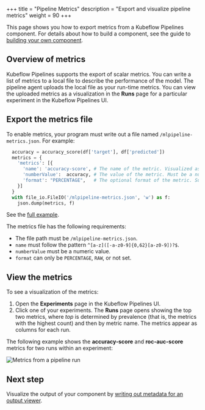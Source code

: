 +++
title = "Pipeline Metrics"
description = "Export and visualize pipeline metrics"
weight = 90
+++

This page shows you how to export metrics from a Kubeflow Pipelines component. 
For details about how to build a component, see the guide to 
[building your own component](/docs/pipelines/sdk/build-component/).
 
## Overview of metrics

Kubeflow Pipelines supports the export of scalar metrics. You can write a list
of metrics to a local file to describe the performance of the model. The
pipeline agent uploads the local file as your run-time metrics. You can view the
uploaded metrics as a visualization in the **Runs** page for a particular
experiment in the Kubeflow Pipelines UI.
 
## Export the metrics file

To enable metrics, your program must write out a file named 
`/mlpipeline-metrics.json`. For example:

```Python
  accuracy = accuracy_score(df['target'], df['predicted'])
  metrics = {
    'metrics': [{
      'name': 'accuracy-score', # The name of the metric. Visualized as the column name in the runs table.
      'numberValue':  accuracy, # The value of the metric. Must be a numeric value.
      'format': "PERCENTAGE",   # The optional format of the metric. Supported values are "RAW" (displayed in raw format) and "PERCENTAGE" (displayed in percentage format).
    }]
  }
  with file_io.FileIO('/mlpipeline-metrics.json', 'w') as f:
    json.dump(metrics, f)
```

See the 
[full example](https://github.com/kubeflow/pipelines/blob/master/components/local/confusion_matrix/src/confusion_matrix.py).

The metrics file has the following requirements:

* The file path must be `/mlpipeline-metrics.json`.
* `name` must follow the pattern `^[a-z]([-a-z0-9]{0,62}[a-z0-9])?$`.
* `numberValue` must be a numeric value.
* `format` can only be `PERCENTAGE`, `RAW`, or not set.

## View the metrics

To see a visualization of the metrics:

1. Open the **Experiments** page in the Kubeflow Pipelines UI.
1. Click one of your experiments. The **Runs** page opens showing the top two 
  metrics, where *top* is determined by prevalence (that is, the metrics with 
  the highest count) and then by metric name. 
  The metrics appear as columns for each run.
  
The following example shows the **accuracy-score** and 
**roc-auc-score** metrics for two runs within an experiment:

<img src="/docs/images/taxi-tip-run-scores.png" 
  alt="Metrics from a pipeline run"
  class="mt-3 mb-3 border border-info rounded">

## Next step

Visualize the output of your component by [writing out metadata for an output 
viewer](/docs/pipelines/metrics/output-viewer/).
